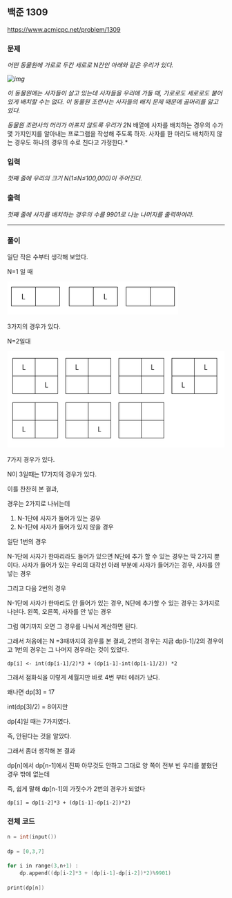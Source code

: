 ## 백준 1309

https://www.acmicpc.net/problem/1309

### 문제

*어떤 동물원에 가로로 두칸 세로로 N칸인 아래와 같은 우리가 있다.*

*![img](https://www.acmicpc.net/upload/201004/dnfl.JPG)*

*이 동물원에는 사자들이 살고 있는데 사자들을 우리에 가둘 때, 가로로도 세로로도 붙어 있게 배치할 수는 없다. 이 동물원 조련사는 사자들의 배치 문제 때문에 골머리를 앓고 있다.*

*동물원 조련사의 머리가 아프지 않도록 우리가 2*N 배열에 사자를 배치하는 경우의 수가 몇 가지인지를 알아내는 프로그램을 작성해 주도록 하자. 사자를 한 마리도 배치하지 않는 경우도 하나의 경우의 수로 친다고 가정한다.*



### 입력

*첫째 줄에 우리의 크기 N(1≤N≤100,000)이 주어진다.*

### 출력

*첫째 줄에 사자를 배치하는 경우의 수를 9901로 나눈 나머지를 출력하여라.*



***

### 풀이

일단 작은 수부터 생각해 보았다.



N=1 일 때

![그림1](./그림1.png)

3가지의 경우가 있다.



N=2일대

![그림2](./그림2.png)

7가지 경우가 있다.



N이 3일때는 17가지의 경우가 있다.

이를 찬찬히 본 결과,

경우는 2가지로 나뉘는데

1. N-1단에 사자가 들어가 있는 경우
2. N-1단에 사자가 들어가 있지 않을 경우



일단 1번의 경우

N-1단에 사자가 한마리라도 들어가 있으면  N단에 추가 할 수 있는 경우는 딱 2가지 뿐이다. 사자가 들어가 있는 우리의 대각선 아래 부분에 사자가 들어가는 경우, 사자를 안 넣는 경우



그리고 다음 2번의 경우

N-1단에 사자가 한마리도 안 들어가 있는 경우, N단에 추가할 수 있는 경우는 3가지로 나뉜다. 왼쪽, 오른쪽, 사자를 안 넣는 경우



그럼 여기까지 오면 그 경우를 나눠서 계산하면 된다.

그래서 처음에는 N =3때까지의 경우를 본 결과, 2번의 경우는 지금 dp[i-1]/2의 경우이고 1번의 경우는 그 나머지 경우라는 것이 있었다.

```sudocode
dp[i] <- int(dp[i-1]/2)*3 + (dp[i-1]-int(dp[i-1]/2)) *2
```

그래서 점화식을 이렇게 세월지만 바로 4번 부터 에러가 났다.



왜나면 dp[3] = 17

int(dp[3]/2) = 8이지만

dp[4]일 때는 7가지였다.



즉, 안된다는 것을 알았다.



그래서 좀더 생각해 본 결과

dp[n]에서 dp[n-1]에서 진짜 아무것도 안하고 그대로 양 쪽이 전부 빈 우리를 붙혔던 경우 밖에 없는데

즉, 쉽게 말해 dp[n-1]의 가짓수가 2번의 경우가 되었다

```sudo
dp[i] = dp[i-2]*3 + (dp[i-1]-dp[i-2])*2)
```






### 전체 코드

```c++
n = int(input())

dp = [0,3,7]

for i in range(3,n+1) :
    dp.append((dp[i-2]*3 + (dp[i-1]-dp[i-2])*2)%9901)

print(dp[n])
```

